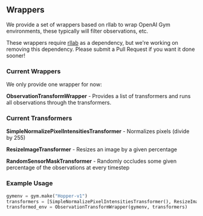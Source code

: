 ## Wrappers

We provide a set of wrappers based on rllab to wrap OpenAI Gym environments, these typically will filter observations, etc.

These wrappers require <a href="https://github.com/openai/rllab">rllab</a> as a dependency, but we're working on removing this dependency. Please submit a Pull Request if you want it done sooner!

### Current Wrappers

We only provide one wrapper for now:

**ObservationTransformWrapper** - Provides a list of transformers and runs all observations through the transformers.

### Current Transformers

**SimpleNormalizePixelIntensitiesTransformer** - Normalizes pixels (divide by 255)

**ResizeImageTransformer** - Resizes an image by a given percentage

**RandomSensorMaskTransformer** - Randomly occludes some given percentage of the observations at every timestep

### Example Usage

```python
gymenv = gym.make("Hopper-v1")
transformers = [SimpleNormalizePixelIntensitiesTransformer(), ResizeImageTransformer(fraction_of_current_size=.35)]
transformed_env = ObservationTransformWrapper(gymenv, transformers)
```
